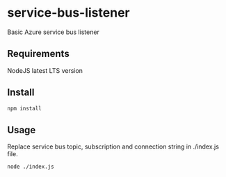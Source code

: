 # service-bus-listener

Basic Azure service bus listener

## Requirements

NodeJS latest LTS version

## Install

```bash
npm install
```

## Usage

Replace service bus topic, subscription and connection string in ./index.js file.

```bash
node ./index.js
```
